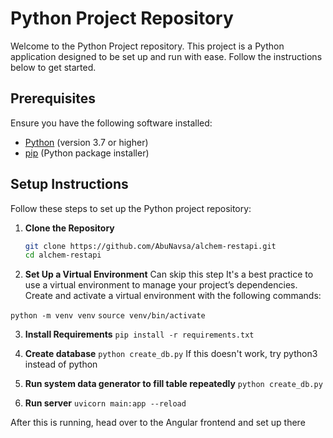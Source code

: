 # Python Project Repository

Welcome to the Python Project repository. This project is a Python application designed to be set up and run with ease. Follow the instructions below to get started.

## Prerequisites

Ensure you have the following software installed:

- [Python](https://www.python.org/) (version 3.7 or higher)
- [pip](https://pip.pypa.io/en/stable/) (Python package installer)

## Setup Instructions

Follow these steps to set up the Python project repository:

1. **Clone the Repository**

   ```bash
   git clone https://github.com/AbuNavsa/alchem-restapi.git
   cd alchem-restapi

   ```

2. **Set Up a Virtual Environment**
   Can skip this step
   It's a best practice to use a virtual environment to manage your project’s dependencies. Create and activate a virtual environment with the following commands:

`python -m venv venv`
`source venv/bin/activate`

3. **Install Requirements** `pip install -r requirements.txt`

4. **Create database**
   `python create_db.py` If this doesn't work, try python3 instead of python

5. **Run system data generator to fill table repeatedly** `python create_db.py`

6. **Run server** `uvicorn main:app --reload`

After this is running, head over to the Angular frontend and set up there

